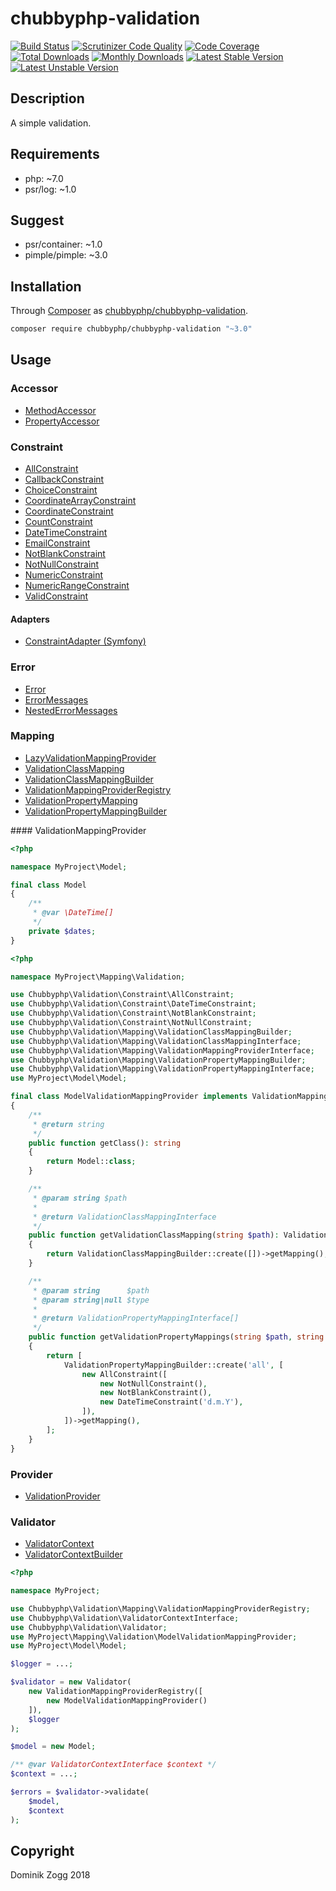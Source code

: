 # chubbyphp-validation

[![Build Status](https://api.travis-ci.org/chubbyphp/chubbyphp-validation.png?branch=master)](https://travis-ci.org/chubbyphp/chubbyphp-validation)
[![Scrutinizer Code Quality](https://scrutinizer-ci.com/g/chubbyphp/chubbyphp-validation/badges/quality-score.png?b=master)](https://scrutinizer-ci.com/g/chubbyphp/chubbyphp-validation/?branch=master)
[![Code Coverage](https://scrutinizer-ci.com/g/chubbyphp/chubbyphp-validation/badges/coverage.png?b=master)](https://scrutinizer-ci.com/g/chubbyphp/chubbyphp-validation/?branch=master)
[![Total Downloads](https://poser.pugx.org/chubbyphp/chubbyphp-validation/downloads.png)](https://packagist.org/packages/chubbyphp/chubbyphp-validation)
[![Monthly Downloads](https://poser.pugx.org/chubbyphp/chubbyphp-validation/d/monthly)](https://packagist.org/packages/chubbyphp/chubbyphp-validation)
[![Latest Stable Version](https://poser.pugx.org/chubbyphp/chubbyphp-validation/v/stable.png)](https://packagist.org/packages/chubbyphp/chubbyphp-validation)
[![Latest Unstable Version](https://poser.pugx.org/chubbyphp/chubbyphp-validation/v/unstable)](https://packagist.org/packages/chubbyphp/chubbyphp-validation)

## Description

A simple validation.

## Requirements

 * php: ~7.0
 * psr/log: ~1.0

## Suggest

 * psr/container: ~1.0
 * pimple/pimple: ~3.0

## Installation

Through [Composer](http://getcomposer.org) as [chubbyphp/chubbyphp-validation][1].

```sh
composer require chubbyphp/chubbyphp-validation "~3.0"
```

## Usage

### Accessor

 * [MethodAccessor][2]
 * [PropertyAccessor][3]
 
### Constraint

 * [AllConstraint][101]
 * [CallbackConstraint][102]
 * [ChoiceConstraint][103]
 * [CoordinateArrayConstraint][104]
 * [CoordinateConstraint][105]
 * [CountConstraint][106]
 * [DateTimeConstraint][107]
 * [EmailConstraint][108]
 * [NotBlankConstraint][109]
 * [NotNullConstraint][110]
 * [NumericConstraint][112]
 * [NumericRangeConstraint][112]
 * [ValidConstraint][113]
 
#### Adapters 
 
 * [ConstraintAdapter (Symfony)][114]

### Error

 * [Error][4]
 * [ErrorMessages][5]
 * [NestedErrorMessages][6]
 
### Mapping

 * [LazyValidationMappingProvider][7]
 * [ValidationClassMapping][8]
 * [ValidationClassMappingBuilder][9]
 * [ValidationMappingProviderRegistry][10]
 * [ValidationPropertyMapping][11]
 * [ValidationPropertyMappingBuilder][12]
 
#### ValidationMappingProvider

```php
<?php

namespace MyProject\Model;

final class Model
{
    /**
     * @var \DateTime[]
     */
    private $dates;
}
```
 
```php
<?php

namespace MyProject\Mapping\Validation;

use Chubbyphp\Validation\Constraint\AllConstraint;
use Chubbyphp\Validation\Constraint\DateTimeConstraint;
use Chubbyphp\Validation\Constraint\NotBlankConstraint;
use Chubbyphp\Validation\Constraint\NotNullConstraint;
use Chubbyphp\Validation\Mapping\ValidationClassMappingBuilder;
use Chubbyphp\Validation\Mapping\ValidationClassMappingInterface;
use Chubbyphp\Validation\Mapping\ValidationMappingProviderInterface;
use Chubbyphp\Validation\Mapping\ValidationPropertyMappingBuilder;
use Chubbyphp\Validation\Mapping\ValidationPropertyMappingInterface;
use MyProject\Model\Model;

final class ModelValidationMappingProvider implements ValidationMappingProviderInterface
{
    /**
     * @return string
     */
    public function getClass(): string
    {
        return Model::class;
    }

    /**
     * @param string $path
     *
     * @return ValidationClassMappingInterface
     */
    public function getValidationClassMapping(string $path): ValidationClassMappingInterface
    {
        return ValidationClassMappingBuilder::create([])->getMapping();
    }

    /**
     * @param string      $path
     * @param string|null $type
     *
     * @return ValidationPropertyMappingInterface[]
     */
    public function getValidationPropertyMappings(string $path, string $type = null): array
    {
        return [
            ValidationPropertyMappingBuilder::create('all', [
                new AllConstraint([
                    new NotNullConstraint(),
                    new NotBlankConstraint(),
                    new DateTimeConstraint('d.m.Y'),
                ]),
            ])->getMapping(),
        ];
    }
} 
```

### Provider

 * [ValidationProvider][13]

### Validator

 * [ValidatorContext][14]
 * [ValidatorContextBuilder][15]

```php
<?php

namespace MyProject;

use Chubbyphp\Validation\Mapping\ValidationMappingProviderRegistry;
use Chubbyphp\Validation\ValidatorContextInterface;
use Chubbyphp\Validation\Validator;
use MyProject\Mapping\Validation\ModelValidationMappingProvider;
use MyProject\Model\Model;

$logger = ...;

$validator = new Validator(
    new ValidationMappingProviderRegistry([
        new ModelValidationMappingProvider()
    ]),
    $logger
);

$model = new Model;

/** @var ValidatorContextInterface $context */
$context = ...;

$errors = $validator->validate(
    $model,
    $context
);
```

## Copyright

Dominik Zogg 2018


[1]: https://packagist.org/packages/chubbyphp/chubbyphp-validation

[2]: doc/Accessor/MethodAccessor.md
[3]: doc/Accessor/PropertyAccessor.md

[101]: doc/Constraint/AllConstraint.md
[102]: doc/Constraint/CallbackConstraint.md
[103]: doc/Constraint/ChoiceConstraint.md
[104]: doc/Constraint/CoordinateArrayConstraint.md
[105]: doc/Constraint/CoordinateConstraint.md
[106]: doc/Constraint/CountConstraint.md
[107]: doc/Constraint/DateTimeConstraint.md
[108]: doc/Constraint/EmailConstraint.md
[109]: doc/Constraint/NotBlankConstraint.md
[110]: doc/Constraint/NotNullConstraint.md
[112]: doc/Constraint/NumericConstraint.md
[112]: doc/Constraint/NumericRangeConstraint.md
[113]: doc/Constraint/ValidConstraint.md

[114]: doc/Constraint/Symfony/ConstraintAdapter.md

[4]: doc/Error/Error.md
[5]: doc/Error/ErrorMessages.md
[6]: doc/Error/NestedErrorMessages.md

[7]: doc/Mapping/LazyValidationMappingProvider.md
[8]: doc/Mapping/ValidationClassMapping.md
[9]: doc/Mapping/ValidationClassMappingBuilder.md
[10]: doc/Mapping/ValidationMappingProviderRegistry.md
[11]: doc/Mapping/ValidationPropertyMapping.md
[12]: doc/Mapping/ValidationPropertyMappingBuilder.md

[13]: doc/Provider/ValidationProvider.md

[14]: doc/ValidatorContext.md
[15]: doc/ValidatorContextBuilder.md
